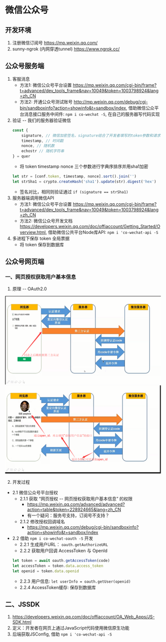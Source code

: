 # 微信公众号
## 开发环境
1. 注册微信订阅号 <https://mp.weixin.qq.com/>
2. sunny-ngrok (内网穿透tunnel) <https://www.ngrok.cc/>
## 公众号服务端
1. 客服消息
    - 方法1: 微信公众号平台设置 <https://mp.weixin.qq.com/cgi-bin/frame?t=advanced/dev_tools_frame&nav=10049&token=1003798924&lang=zh_CN>
    - 方法2: 开通公众号测试账号 <http://mp.weixin.qq.com/debug/cgi-bin/sandboxinfo?action=showinfo&t=sandbox/index>, 借助微信公众平台消息接口服务中间件: `npm i co-wechat -S`, 在自己的服务器写代码实现
2. 验证 -- 我们的服务器验证微信
    ```javascript
    const {
        signature, // 微信加密签名，signature结合了开发者填写的token参数和请求中的timestamp参数、nonce参数。
        timestamp, // 时间戳
        nonce, // 随机数 
        echostr // 随机字符串
    } = quer
    ```
    - 将 token timestamp nonce 三个参数进行字典序排序并用sha1加密 
    ```javascript
    let str = [conf.token, timestamp, nonce].sort().join('')
    let strSha1 = crypto.createHash('sha1').update(str).digest('hex')
    ```
    - 签名对比，相同则验证通过 `if (signature == strSha1)`
3. 服务器端调用微信API
    - 方法1: 微信公众号平台设置 <https://mp.weixin.qq.com/cgi-bin/frame?t=advanced/dev_tools_frame&nav=10049&token=1003798924&lang=zh_CN>
    - 方法2: 微信公众号开发文档 <https://developers.weixin.qq.com/doc/offiaccount/Getting_Started/Overview.html>, 借助微信公共平台Node库API: `npm i 'co-wechat-api -S`
4. 多进程下保存 token 全局票据
    - 将 token 保存到数据库
## 公众号网页端
### 一、网页授权获取用户基本信息
1. 原理 -- OAuth2.0  
<img src="oauth2_1.png"/>  
<img src="oauth2_2.png"/>  

2. 开发过程
- 2.1 微信公众号平台授权
    - 2.1.1 获取 “网页授权 -- 网页授权获取用户基本信息” 的权限 
        - <https://mp.weixin.qq.com/advanced/advanced?action=table&token=228924665&lang=zh_CN>
        - 有一个疑问：服务号支持，订阅号不支持？
    - 2.1.2 修改授权回调域名
        - <https://mp.weixin.qq.com/debug/cgi-bin/sandboxinfo?action=showinfo&t=sandbox/index>
- 2.2 借助 `npm i co-wechat-oauth -S` 开发
    - 2.2.1 生成用户URL： `oauth.getAuthorizeURL`
    - 2.2.2 获取用户回调 AccessToken 与 OpenId
    ```javascript
    let token = await oauth.getAccessToken(code)
    let accessToken = token.data.access_token
    let openid = token.data.openid
    ```
    - 2.2.3 用户信息: `let userInfo = oauth.getUser(openid)`
    - 2.2.4 AccessToken缓存: 保存到数据库
## 二、JSSDK
1. <https://developers.weixin.qq.com/doc/offiaccount/OA_Web_Apps/JS-SDK.html>
2. 定义：开发者在网页上通过JavaScript代码使用微信原生功能
3. 后端获取JSConfig, 借助 `npm i 'co-wechat-api -S`

